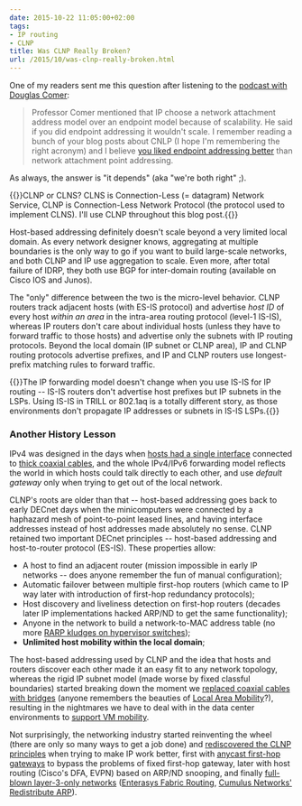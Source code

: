 ```yaml
---
date: 2015-10-22 11:05:00+02:00
tags:
- IP routing
- CLNP
title: Was CLNP Really Broken?
url: /2015/10/was-clnp-really-broken.html
---
```

One of my readers sent me this question after listening to the [podcast with Douglas Comer](http://blog.ipspace.net/2015/10/douglas-comer-on-future-of-networking.html):

> Professor Comer mentioned that IP choose a network attachment address model over an endpoint model because of scalability. He said if you did endpoint addressing it wouldn't scale. I remember reading a bunch of your blog posts about CNLP (I hope I'm remembering the right acronym) and I believe [you liked endpoint addressing better](http://blog.ipspace.net/2015/05/reinventing-clns-with-l3-only-forwarding.html) than network attachment point addressing.

As always, the answer is "it depends" (aka "we're both right" ;).
<!--more-->
{{<note info>}}CLNP or CLNS? CLNS is Connection-Less (= datagram) Network Service, CLNP is Connection-Less Network Protocol (the protocol used to implement CLNS). I'll use CLNP throughout this blog post.{{</note>}}

Host-based addressing definitely doesn't scale beyond a very limited local domain. As every network designer knows, aggregating at multiple boundaries is the only way to go if you want to build large-scale networks, and both CLNP and IP use aggregation to scale. Even more, after total failure of IDRP, they both use BGP for inter-domain routing (available on Cisco IOS and Junos).

The "only" difference between the two is the micro-level behavior. CLNP routers track adjacent hosts (with ES-IS protocol) and advertise *host ID* of every host *within an area* in the intra-area routing protocol (level-1 IS-IS), whereas IP routers don't care about individual hosts (unless they have to forward traffic to those hosts) and advertise only the subnets with IP routing protocols. Beyond the local domain (IP subnet or CLNP area), IP and CLNP routing protocols advertise prefixes, and IP and CLNP routers use longest-prefix matching rules to forward traffic.

{{<note warn>}}The IP forwarding model doesn't change when you use IS-IS for IP routing -- IS-IS routers don't advertise host prefixes but IP subnets in the LSPs. Using IS-IS in TRILL or 802.1aq is a totally different story, as those environments don't propagate IP addresses or subnets in IS-IS LSPs.{{</note>}}

### Another History Lesson

IPv4 was designed in the days when [hosts had a single interface](https://blog.ipspace.net/2021/05/fundamentals-interface-node-addresses.html) connected to [thick coaxial cables](http://blog.ipspace.net/2015/04/what-is-layer-2-and-why-do-we-need-it.html), and the whole IPv4/IPv6 forwarding model reflects the world in which hosts could talk directly to each other, and use *default gateway* only when trying to get out of the local network.

CLNP's roots are older than that -- host-based addressing goes back to early DECnet days when the minicomputers were connected by a haphazard mesh of point-to-point leased lines, and having interface addresses instead of host addresses made absolutely no sense. CLNP retained two important DECnet principles -- host-based addressing and host-to-router protocol (ES-IS). These properties allow:

-   A host to find an adjacent router (mission impossible in early IP networks -- does anyone remember the fun of manual configuration);
-   Automatic failover between multiple first-hop routers (which came to IP way later with introduction of first-hop redundancy protocols);
-   Host discovery and liveliness detection on first-hop routers (decades later IP implementations hacked ARP/ND to get the same functionality);
-   Anyone in the network to build a network-to-MAC address table (no more [RARP kludges on hypervisor switches](http://www.fragmentationneeded.net/2015/10/musings-on-datanauts-9.html));
-   **Unlimited host mobility within the local domain**;

The host-based addressing used by CLNP and the idea that hosts and routers discover each other made it an easy fit to any network topology, whereas the rigid IP subnet model (made worse by fixed classful boundaries) started breaking down the moment we [replaced coaxial cables with bridges](http://blog.ipspace.net/2010/07/bridges-kludge-that-shouldnt-exist.html) (anyone remembers the beauties of [Local Area Mobility](http://blog.ipspace.net/2012/08/mobile-arp-in-enterprise-networks.html)?), resulting in the nightmares we have to deal with in the data center environments to [support VM mobility](http://blog.ipspace.net/2012/03/video-networking-requirements-for-vm.html).

Not surprisingly, the networking industry started reinventing the wheel (there are only so many ways to get a job done) and [rediscovered the CLNP principles](http://blog.ipspace.net/2015/05/reinventing-clns-with-l3-only-forwarding.html) when trying to make IP work better, first with [anycast first-hop gateways](http://blog.ipspace.net/2013/06/vrrp-anycasts-fabrics-and-optimal.html) to bypass the problems of fixed first-hop gateway, later with host routing (Cisco's DFA, EVPN) based on ARP/ND snooping, and finally [full-blown layer-3-only networks](http://blog.ipspace.net/2015/04/rearchitecting-l3-only-networks.html) ([Enterasys Fabric Routing](http://blog.ipspace.net/2013/08/enterasys-host-routing-optimal-l3.html), [Cumulus Networks' Redistribute ARP](http://blog.ipspace.net/2015/08/layer-3-only-data-center-networks-with.html)).
